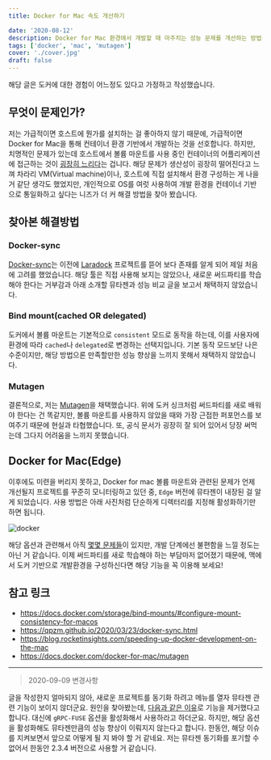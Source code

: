 ```yaml
---
title: Docker for Mac 속도 개선하기

date: '2020-08-12'
description: Docker for Mac 환경에서 개발할 때 마주치는 성능 문제를 개선하는 방법을 소개합니다.
tags: ['docker', 'mac', 'mutagen']
cover: './cover.jpg'
draft: false
---
```


해당 글은 도커에 대한 경험이 어느정도 있다고 가정하고 작성했습니다.

## 무엇이 문제인가?
저는 가급적이면 호스트에 뭔가를 설치하는 걸 좋아하지 않기 때문에, 가급적이면 Docker for Mac을 통해 컨테이너 환경 기반에서 개발하는 것을 선호합니다.
하지만, 치명적인 문제가 있는데 호스트에서 볼륨 마운트를 사용 중인 컨테이너의 어플리케이션에 접근하는 것이 [굉장히 느리다](https://github.com/docker/for-mac/issues/3497)는 겁니다.
해당 문제가 생산성이 굉장히 떨어진다고 느껴 차라리 VM(Virtual machine)이나, 호스트에 직접 설치해서 환경 구성하는 게 나을 거 같단 생각도 했었지만,
개인적으로 OS를 여럿 사용하여 개발 환경을 컨테이너 기반으로 통일화하고 싶다는 니즈가 더 커 해결 방법을 찾아 봤습니다.

## 찾아본 해결방법

### Docker-sync
[Docker-sync](http://docker-sync.io/)는 이전에 [Laradock](https://laradock.io/) 프로젝트를 뜯어 보다 존재를 알게 되어 제일 처음에 고려를 했었습니다.
해당 툴은 직접 사용해 보지는 않았으나, 새로운 써드파티를 학습해야 한다는 거부감과 아래 소개할 뮤타젠과 성능 비교 글을 보고서 채택하지 않았습니다.

### Bind mount(cached OR delegated)
도커에서 볼륨 마운트는 기본적으로 `consistent` 모드로 동작을 하는데, 이를 사용자에 환경에 따라 `cached`나 `delegated`로 변경하는 선택지입니다.
기본 동작 모드보단 나은 수준이지만, 해당 방법으론 만족할만한 성능 향상을 느끼지 못해서 채택하지 않았습니다.

### Mutagen
결론적으로, 저는 [Mutagen](https://mutagen.io/)을 채택했습니다. 위에 도커 싱크처럼 써드파티를 새로 배워야 한다는 건 똑같지만, 볼륨 마운트를 사용하지
않았을 때와 가장 근접한 퍼포먼스를 보여주기 때문에 현실과 타협했습니다. 또, 공식 문서가 굉장히 잘 되어 있어서 당장 써먹는데 그다지 어려움을 느끼지 못했습니다.

## Docker for Mac(Edge)
이후에도 미련을 버리지 못하고, Docker for mac 볼륨 마운트와 관련된 문제가 언제 개선될지 프로젝트를 꾸준히 모니터링하고 있던 중,
`Edge` 버전에 뮤타젠이 내장된 걸 알게 되었습니다. 사용 방법은 아래 사진처럼 단순하게 디렉터리를 지정해 활성화하기만 하면 됩니다.

![docker](/images/speed-up-docker-for-mac/mac-mutagen-ready.png)

해당 옵션과 관련해서 아직 [몇몇 문제들](https://github.com/docker/for-mac/issues/1592)이 있지만, 개발 단계에선 불편함을 느낄 정도는 아닌 거 같습니다.
이제 써드파티를 새로 학습해야 하는 부담마저 없어졌기 때문에, 맥에서 도커 기반으로 개발환경을 구성하신다면 해당 기능을 꼭 이용해 보세요!

## 참고 링크
- https://docs.docker.com/storage/bind-mounts/#configure-mount-consistency-for-macos
- https://qpzm.github.io/2020/03/23/docker-sync.html
- https://blog.rocketinsights.com/speeding-up-docker-development-on-the-mac
- https://docs.docker.com/docker-for-mac/mutagen

<hr/>

> 2020-09-09 변경사항

글을 작성한지 얼마되지 않아, 새로운 프로젝트를 동기화 하려고 메뉴를 열자 뮤타젠 관련 기능이 보이지 않더군요.
원인을 찾아봤는데, [다음과 같은 이유](https://github.com/docker/for-mac/issues/1592#issuecomment-678397258)로 기능을 제거했다고 합니다.
대신에 `gRPC-FUSE` 옵션을 활성화해서 사용하라고 하더군요. 하지만, 해당 옵션을 활성화해도 뮤타젠만큼의 성능 향상이 이뤄지지 않는다고 합니다.
한동안, 해당 이슈를 지켜보면서 앞으로 어떻게 될 지 봐야 할 거 같네요. 저는 뮤타젠 동기화를 포기할 수 없어서 한동안 2.3.4 버전으로 사용할 거 같습니다.